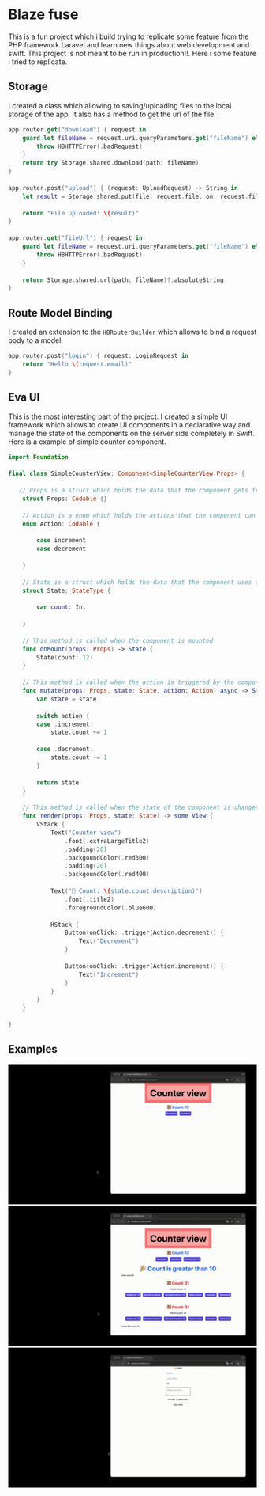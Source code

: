 # Blaze fuse

This is a fun project which i build trying to replicate some feature from the PHP framework Laravel and learn new things about web development and swift. This project is not meant to be run in production!!. Here i some feature i tried to replicate.

## Storage

I created a class which allowing to saving/uploading files to the local storage of the app. It also has a method to get the url of the file.

```swift
app.router.get("download") { request in
    guard let fileName = request.uri.queryParameters.get("fileName") else {
        throw HBHTTPError(.badRequest)
    }
    return try Storage.shared.download(path: fileName)
}

app.router.post("upload") { (request: UploadRequest) -> String in
    let result = Storage.shared.put(file: request.file, on: request.fileName)

    return "File uploaded: \(result)"
}

app.router.get("fileUrl") { request in
    guard let fileName = request.uri.queryParameters.get("fileName") else {
        throw HBHTTPError(.badRequest)
    }

    return Storage.shared.url(path: fileName)?.absoluteString
}
```

## Route Model Binding

I created an extension to the `HBRouterBuilder` which allows to bind a request body to a model.

```swift
app.router.post("login") { request: LoginRequest in
    return "Hello \(request.email)"
}
```

## Eva UI

This is the most interesting part of the project. I created a simple UI framework which allows to create UI components in a declarative way and manage the state of the components on the server side completely in Swift. Here is a example of simple counter component.

```swift
import Foundation

final class SimpleCounterView: Component<SimpleCounterView.Props> {

   // Props is a struct which holds the data that the component gets from the parent component
    struct Props: Codable {}

    // Action is a enum which holds the actions that the component can take
    enum Action: Codable {

        case increment
        case decrement

    }

    // State is a struct which holds the data that the component uses to render the view
    struct State: StateType {

        var count: Int

    }

    // This method is called when the component is mounted
    func onMount(props: Props) -> State {
        State(count: 12)
    }

    // This method is called when the action is triggered by the component. It returns the new state of the component.
    func mutate(props: Props, state: State, action: Action) async -> State {
        var state = state

        switch action {
        case .increment:
            state.count += 1

        case .decrement:
            state.count -= 1
        }

        return state
    }

    // This method is called when the state of the component is changed. It returns the view of the component.
    func render(props: Props, state: State) -> some View {
        VStack {
            Text("Counter view")
                .font(.extraLargeTitle2)
                .padding(20)
                .backgoundColor(.red300)
                .padding(20)
                .backgoundColor(.red400)

            Text("🧮 Count: \(state.count.description)")
                .font(.title2)
                .foregroundColor(.blue600)

            HStack {
                Button(onClick: .trigger(Action.decrement)) {
                    Text("Decrement")
                }

                Button(onClick: .trigger(Action.increment)) {
                    Text("Increment")
                }
            }
        }
    }

}
```

## Examples

![Simple counter](./readmeAssets/simple-counter.gif)
![Mega counter](./readmeAssets/mega-counter.gif)
![Inputs](./readmeAssets/inputs.gif)
